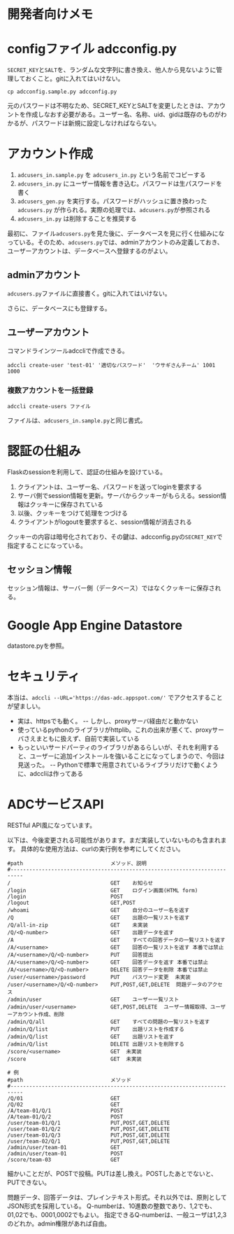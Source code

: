 # 開発者向けメモ

# configファイル adcconfig.py

`SECRET_KEY`と`SALT`を、ランダムな文字列に書き換え、他人から見ないように管理しておくこと。gitに入れてはいけない。

    cp adcconfig.sample.py adcconfig.py

元のパスワードは不明なため、SECRET_KEYとSALTを変更したときは、アカウントを作成しなおす必要がある。ユーザー名、名称、uid、gidは既存のものがわかるが、パスワードは新規に設定しなければならない。


# アカウント作成

1. `adcusers_in.sample.py` を `adcusers_in.py` という名前でコピーする
2. `adcusers_in.py` にユーザー情報を書き込む。パスワードは生パスワードを書く
3. `adcusers_gen.py` を実行する。パスワードがハッシュに置き換わった `adcusers.py` が作られる。実際の処理では、`adcusers.py`が参照される
4. `adcusers_in.py` は削除することを推奨する

最初に、ファイル`adcusers.py`を見た後に、データベースを見に行く仕組みになっている。そのため、`adcusers.py`では、adminアカウントのみ定義しておき、ユーザーアカウントは、データベースへ登録するのがよい。

## adminアカウント

`adcusers.py`ファイルに直接書く。gitに入れてはいけない。

さらに、データベースにも登録する。


## ユーザーアカウント

コマンドラインツールadccliで作成できる。

    adccli create-user 'test-01' '適切なパスワード'  'ウサギさんチーム' 1001 1000

### 複数アカウントを一括登録

    adccli create-users ファイル

ファイルは、`adcusers_in.sample.py`と同じ書式。


# 認証の仕組み

Flaskのsessionを利用して、認証の仕組みを設けている。

1. クライアントは、ユーザー名、パスワードを送ってloginを要求する
2. サーバ側でsession情報を更新。サーバからクッキーがもらえる。session情報はクッキーに保存されている
3. 以後、クッキーをつけて処理をつづける
4. クライアントがlogoutを要求すると、session情報が消去される

クッキーの内容は暗号化されており、その鍵は、adcconfig.pyの`SECRET_KEY`で指定することになっている。

## セッション情報

セッション情報は、サーバー側（データベース）ではなくクッキーに保存される。


# Google App Engine Datastore

datastore.pyを参照。

# セキュリティ

本当は、`adccli --URL='https://das-adc.appspot.com/'` でアクセスすることが望ましい。
- 実は、httpsでも動く。
-- しかし、proxyサーバ経由だと動かない
- 使っているpythonのライブラリがhttplib。これの出来が悪くて、proxyサーバさえまともに扱えず、自前で実装している
- もっといいサードパーティのライブラリがあるらしいが、それを利用すると、ユーザーに追加インストールを強いることになってしまうので、今回は見送った。
-- Pythonで標準で用意されているライブラリだけで動くように、adccliは作ってある


# ADCサービスAPI

RESTful API風になっています。

以下は、今後変更される可能性があります。まだ実装していないものも含まれます。
具体的な使用方法は、curlの実行例を参考にしてください。

    #path                            メソッド、説明
    #--------------------------------------------------------------------------
    /                                GET    お知らせ
    /login                           GET    ログイン画面(HTML form)
    /login                           POST
    /logout                          GET,POST
    /whoami                          GET    自分のユーザー名を返す
    /Q                               GET    出題の一覧リストを返す
    /Q/all-in-zip                    GET    未実装
    /Q/<Q-number>                    GET    出題データを返す
    /A                               GET    すべての回答データの一覧リストを返す
    /A/<username>                    GET    回答の一覧リストを返す 本番では禁止
    /A/<username>/Q/<Q-number>       PUT    回答提出
    /A/<username>/Q/<Q-number>       GET    回答データを返す 本番では禁止
    /A/<username>/Q/<Q-number>       DELETE 回答データを削除 本番では禁止
    /user/<username>/password        PUT    パスワード変更  未実装
    /user/<username>/Q/<Q-number>    PUT,POST,GET,DELETE  問題データのアクセス
    /admin/user                      GET    ユーザー一覧リスト
    /admin/user/<username>           GET,POST,DELETE  ユーザー情報取得、ユーザーアカウント作成、削除
    /admin/Q/all                     GET    すべての問題の一覧リストを返す
    /admin/Q/list                    PUT    出題リストを作成する
    /admin/Q/list                    GET    出題リストを返す
    /admin/Q/list                    DELETE 出題リストを削除する
    /score/<username>                GET  未実装
    /score                           GET  未実装

    # 例
    #path                            メソッド
    #--------------------------------------------------------------------------
    /Q/01                            GET
    /Q/02                            GET
    /A/team-01/Q/1                   POST
    /A/team-01/Q/2                   POST
    /user/team-01/Q/1                PUT,POST,GET,DELETE
    /user/team-01/Q/2                PUT,POST,GET,DELETE
    /user/team-01/Q/3                PUT,POST,GET,DELETE
    /user/team-02/Q/1                PUT,POST,GET,DELETE
    /admin/user/team-01              GET
    /admin/user/team-01              POST
    /score/team-03                   GET

細かいことだが、POSTで投稿。PUTは差し換え。POSTしたあとでないと、PUTできない。

問題データ、回答データは、プレインテキスト形式。それ以外では、原則としてJSON形式を採用している。
Q-numberは、10進数の整数であり、1,2でも、01,02でも、0001,0002でもよい。
指定できるQ-numberは、一般ユーザは1,2,3のどれか。admin権限があれば自由。


